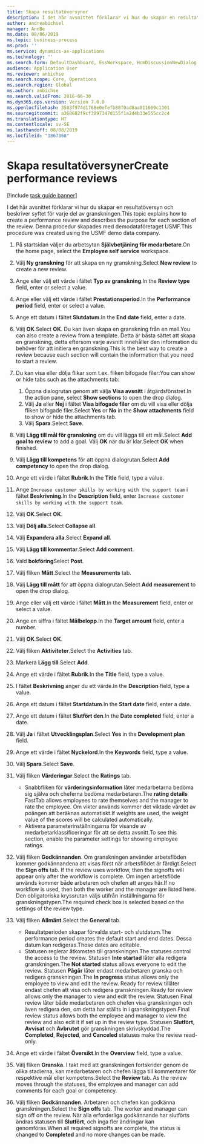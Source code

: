 ```yaml
---
title: Skapa resultatöversyner
description: I det här avsnittet förklarar vi hur du skapar en resultatöversyn och beskriver syftet för varje del av granskningen.
author: andreabichsel
manager: AnnBe
ms.date: 08/06/2019
ms.topic: business-process
ms.prod: ''
ms.service: dynamics-ax-applications
ms.technology: ''
ms.search.form: DefaultDashboard, EssWorkspace, HcmDiscussionNewDialog, HcmDiscussion, HcmDiscussionChangeSettings, HcmDiscussionAddGoalDialog, HcmTopicCreate, HcmMeasurementDetailDialog, HcmPerfJournalAdd
audience: Application User
ms.reviewer: anbichse
ms.search.scope: Core, Operations
ms.search.region: Global
ms.author: anbichse
ms.search.validFrom: 2016-06-30
ms.dyn365.ops.version: Version 7.0.0
ms.openlocfilehash: 3583f974d1768e0efefb80f0ad8aa011669c1301
ms.sourcegitcommit: a368682f9cf3897347d155f1a2d4b33e555cc2c4
ms.translationtype: HT
ms.contentlocale: sv-SE
ms.lasthandoff: 08/08/2019
ms.locfileid: "1867368"
---
```

# <a name="create-performance-reviews"></a><span data-ttu-id="abcc7-103">Skapa resultatöversyner</span><span class="sxs-lookup"><span data-stu-id="abcc7-103">Create performance reviews</span></span>

[!include [task guide banner](../../includes/task-guide-banner.md)]

<span data-ttu-id="abcc7-104">I det här avsnittet förklarar vi hur du skapar en resultatöversyn och beskriver syftet för varje del av granskningen.</span><span class="sxs-lookup"><span data-stu-id="abcc7-104">This topic explains how to create a performance review and describes the purpose for each section of the review.</span></span> <span data-ttu-id="abcc7-105">Denna procedur skapades med demodataföretaget USMF.</span><span class="sxs-lookup"><span data-stu-id="abcc7-105">This procedure was created using the USMF demo data company.</span></span>

1. <span data-ttu-id="abcc7-106">På startsidan väljer du arbetsytan **Självbetjäning för medarbetare**.</span><span class="sxs-lookup"><span data-stu-id="abcc7-106">On the home page, select the **Employee self service** workspace.</span></span>
2. <span data-ttu-id="abcc7-107">Välj **Ny granskning** för att skapa en ny granskning.</span><span class="sxs-lookup"><span data-stu-id="abcc7-107">Select **New review** to create a new review.</span></span>
3. <span data-ttu-id="abcc7-108">Ange eller välj ett värde i fältet **Typ av granskning**.</span><span class="sxs-lookup"><span data-stu-id="abcc7-108">In the **Review type** field, enter or select a value.</span></span>
4. <span data-ttu-id="abcc7-109">Ange eller välj ett värde i fältet **Prestationsperiod**.</span><span class="sxs-lookup"><span data-stu-id="abcc7-109">In the **Performance period** field, enter or select a value.</span></span>
5. <span data-ttu-id="abcc7-110">Ange ett datum i fältet **Slutdatum**.</span><span class="sxs-lookup"><span data-stu-id="abcc7-110">In the **End date** field, enter a date.</span></span>
6. <span data-ttu-id="abcc7-111">Välj **OK**.</span><span class="sxs-lookup"><span data-stu-id="abcc7-111">Select **OK**.</span></span> <span data-ttu-id="abcc7-112">Du kan även skapa en granskning från en mall.</span><span class="sxs-lookup"><span data-stu-id="abcc7-112">You can also create a review from a template.</span></span> <span data-ttu-id="abcc7-113">Detta är bästa sättet att skapa en granskning, detta eftersom varje avsnitt innehåller den information du behöver för att initiera en granskning.</span><span class="sxs-lookup"><span data-stu-id="abcc7-113">This is the best way to create a review because each section will contain the information that you need to start a review.</span></span>  
7. <span data-ttu-id="abcc7-114">Du kan visa eller dölja flikar som t.ex. fliken bifogade filer:</span><span class="sxs-lookup"><span data-stu-id="abcc7-114">You can show or hide tabs such as the attachments tab:</span></span>

    1. <span data-ttu-id="abcc7-115">Öppna dialogrutan genom att välja **Visa avsnitt** i åtgärdsfönstret.</span><span class="sxs-lookup"><span data-stu-id="abcc7-115">In the action pane, select **Show sections** to open the drop dialog.</span></span>
    1. <span data-ttu-id="abcc7-116">Välj **Ja** eller **Nej** i fältet **Visa bifogade filer** om du vill visa eller dölja fliken bifogade filer.</span><span class="sxs-lookup"><span data-stu-id="abcc7-116">Select **Yes** or **No** in the **Show attachments** field to show or hide the attachments tab.</span></span>
    1. <span data-ttu-id="abcc7-117">Välj **Spara**.</span><span class="sxs-lookup"><span data-stu-id="abcc7-117">Select **Save**.</span></span>

8. <span data-ttu-id="abcc7-118">Välj **Lägg till mål för granskning** om du vill lägga till ett mål.</span><span class="sxs-lookup"><span data-stu-id="abcc7-118">Select **Add goal to review** to add a goal.</span></span> <span data-ttu-id="abcc7-119">Välj **OK** när du är klar.</span><span class="sxs-lookup"><span data-stu-id="abcc7-119">Select **OK** when finished.</span></span>
9. <span data-ttu-id="abcc7-120">Välj **Lägg till kompetens** för att öppna dialogrutan.</span><span class="sxs-lookup"><span data-stu-id="abcc7-120">Select **Add competency** to open the drop dialog.</span></span>
10. <span data-ttu-id="abcc7-121">Ange ett värde i fältet **Rubrik**.</span><span class="sxs-lookup"><span data-stu-id="abcc7-121">In the **Title** field, type a value.</span></span>
11. <span data-ttu-id="abcc7-122">Ange `Increase customer skills by working with the support team` i fältet **Beskrivning**.</span><span class="sxs-lookup"><span data-stu-id="abcc7-122">In the **Description** field, enter `Increase customer skills by working with the support team`.</span></span>
12. <span data-ttu-id="abcc7-123">Välj **OK**.</span><span class="sxs-lookup"><span data-stu-id="abcc7-123">Select **OK**.</span></span>
13. <span data-ttu-id="abcc7-124">Välj **Dölj alla**.</span><span class="sxs-lookup"><span data-stu-id="abcc7-124">Select **Collapse all**.</span></span>
14. <span data-ttu-id="abcc7-125">Välj **Expandera alla**.</span><span class="sxs-lookup"><span data-stu-id="abcc7-125">Select **Expand all**.</span></span>
15. <span data-ttu-id="abcc7-126">Välj **Lägg till kommentar**.</span><span class="sxs-lookup"><span data-stu-id="abcc7-126">Select **Add comment**.</span></span>
16. <span data-ttu-id="abcc7-127">Vald **bokföring**</span><span class="sxs-lookup"><span data-stu-id="abcc7-127">Select **Post**.</span></span>
17. <span data-ttu-id="abcc7-128">Välj fliken **Mått**.</span><span class="sxs-lookup"><span data-stu-id="abcc7-128">Select the **Measurements** tab.</span></span>
18. <span data-ttu-id="abcc7-129">Välj **Lägg till mått** för att öppna dialogrutan.</span><span class="sxs-lookup"><span data-stu-id="abcc7-129">Select **Add measurement** to open the drop dialog.</span></span>
19. <span data-ttu-id="abcc7-130">Ange eller välj ett värde i fältet **Mått**.</span><span class="sxs-lookup"><span data-stu-id="abcc7-130">In the **Measurement** field, enter or select a value.</span></span>
26. <span data-ttu-id="abcc7-131">Ange en siffra i fältet **Målbelopp**.</span><span class="sxs-lookup"><span data-stu-id="abcc7-131">In the **Target amount** field, enter a number.</span></span>
20. <span data-ttu-id="abcc7-132">Välj **OK**.</span><span class="sxs-lookup"><span data-stu-id="abcc7-132">Select **OK**.</span></span>
21. <span data-ttu-id="abcc7-133">Välj fliken **Aktiviteter**.</span><span class="sxs-lookup"><span data-stu-id="abcc7-133">Select the **Activities** tab.</span></span>
22. <span data-ttu-id="abcc7-134">Markera **Lägg till**.</span><span class="sxs-lookup"><span data-stu-id="abcc7-134">Select **Add**.</span></span>
23. <span data-ttu-id="abcc7-135">Ange ett värde i fältet **Rubrik**.</span><span class="sxs-lookup"><span data-stu-id="abcc7-135">In the **Title** field, type a value.</span></span>
24. <span data-ttu-id="abcc7-136">I fältet **Beskrivning** anger du ett värde.</span><span class="sxs-lookup"><span data-stu-id="abcc7-136">In the **Description** field, type a value.</span></span>
25. <span data-ttu-id="abcc7-137">Ange ett datum i fältet **Startdatum**.</span><span class="sxs-lookup"><span data-stu-id="abcc7-137">In the **Start date** field, enter a date.</span></span>
26. <span data-ttu-id="abcc7-138">Ange ett datum i fältet **Slutfört den**.</span><span class="sxs-lookup"><span data-stu-id="abcc7-138">In the **Date completed** field, enter a date.</span></span>
27. <span data-ttu-id="abcc7-139">Välj **Ja** i fältet **Utvecklingsplan**.</span><span class="sxs-lookup"><span data-stu-id="abcc7-139">Select **Yes** in the **Development plan** field.</span></span>
28. <span data-ttu-id="abcc7-140">Ange ett värde i fältet **Nyckelord**.</span><span class="sxs-lookup"><span data-stu-id="abcc7-140">In the **Keywords** field, type a value.</span></span>
29. <span data-ttu-id="abcc7-141">Välj **Spara**.</span><span class="sxs-lookup"><span data-stu-id="abcc7-141">Select **Save**.</span></span>
30. <span data-ttu-id="abcc7-142">Välj fliken **Värderingar**.</span><span class="sxs-lookup"><span data-stu-id="abcc7-142">Select the **Ratings** tab.</span></span>  

    - <span data-ttu-id="abcc7-143">Snabbfliken för **värderingsinformation** låter medarbetarna bedöma sig själva och cheferna bedöma medarbetaren.</span><span class="sxs-lookup"><span data-stu-id="abcc7-143">The **rating details** FastTab allows employees to rate themselves and the manager to rate the employee.</span></span> <span data-ttu-id="abcc7-144">Om vikter används kommer det viktade värdet av poängen att beräknas automatiskt.</span><span class="sxs-lookup"><span data-stu-id="abcc7-144">If weights are used, the weight value of the scores will be calculated automatically.</span></span>  
    - <span data-ttu-id="abcc7-145">Aktivera parameterinställningarna för visande av medarbetarklassificeringar för att se detta avsnitt.</span><span class="sxs-lookup"><span data-stu-id="abcc7-145">To see this section, enable the parameter settings for showing employee ratings.</span></span>  

31. <span data-ttu-id="abcc7-146">Välj fliken **Godkännanden**. Om granskningen använder arbetsflöden kommer godkännandena att visas först när arbetsflödet är färdigt.</span><span class="sxs-lookup"><span data-stu-id="abcc7-146">Select the **Sign offs** tab. If the review uses workflow, then the signoffs will appear only after the workflow is complete.</span></span> <span data-ttu-id="abcc7-147">Om ingen arbetsflöde används kommer både arbetaren och chefen att anges här.</span><span class="sxs-lookup"><span data-stu-id="abcc7-147">If no workflow is used, then both the worker and the manager are listed here.</span></span> <span data-ttu-id="abcc7-148">Den obligatoriska kryssrutan väljs utifrån inställningarna för granskningstypen.</span><span class="sxs-lookup"><span data-stu-id="abcc7-148">The required check box is selected based on the settings of the review type.</span></span>  
32. <span data-ttu-id="abcc7-149">Välj fliken **Allmänt**.</span><span class="sxs-lookup"><span data-stu-id="abcc7-149">Select the **General** tab.</span></span>

    - <span data-ttu-id="abcc7-150">Resultatperioden skapar förvalda start- och slutdatum.</span><span class="sxs-lookup"><span data-stu-id="abcc7-150">The performance period creates the default start and end dates.</span></span> <span data-ttu-id="abcc7-151">Dessa datum kan redigeras.</span><span class="sxs-lookup"><span data-stu-id="abcc7-151">Those dates are editable.</span></span>  
    - <span data-ttu-id="abcc7-152">Statusen reglerar åtkomsten till granskningen.</span><span class="sxs-lookup"><span data-stu-id="abcc7-152">The statuses control the access to the review.</span></span> <span data-ttu-id="abcc7-153">Statusen **Inte startad** låter alla redigera granskningen.</span><span class="sxs-lookup"><span data-stu-id="abcc7-153">The **Not started** status allows everyone to edit the review.</span></span> <span data-ttu-id="abcc7-154">Statusen **Pågår** låter endast medarbetaren granska och redigera granskningen.</span><span class="sxs-lookup"><span data-stu-id="abcc7-154">The **In progress** status allows only the employee to view and edit the review.</span></span> <span data-ttu-id="abcc7-155">Ready for review tillåter endast chefen att visa och redigera granskningen.</span><span class="sxs-lookup"><span data-stu-id="abcc7-155">Ready for review allows only the manager to view and edit the review.</span></span> <span data-ttu-id="abcc7-156">Statusen Final review låter både medarbetaren och chefen visa granskningen och även redigera den, om detta har ställts in i granskningstypen.</span><span class="sxs-lookup"><span data-stu-id="abcc7-156">Final review status allows both the employee and manager to view the review and also edit it if set up in the review type.</span></span> <span data-ttu-id="abcc7-157">Statusen **Slutfört**, **Avvisat** och **Avbrutet** gör granskningen skrivskyddad.</span><span class="sxs-lookup"><span data-stu-id="abcc7-157">The **Completed**, **Rejected**, and **Canceled** statuses make the review read-only.</span></span>  

33. <span data-ttu-id="abcc7-158">Ange ett värde i fältet **Översikt**.</span><span class="sxs-lookup"><span data-stu-id="abcc7-158">In the **Overview** field, type a value.</span></span>
34. <span data-ttu-id="abcc7-159">Välj fliken **Granska**. I takt med att granskningen fortskrider genom de olika stadierna, kan medarbetaren och chefen lägga till kommentarer för respektive mål eller kompetens.</span><span class="sxs-lookup"><span data-stu-id="abcc7-159">Select the **Review** tab. As the review moves through the statuses, the employee and manager can add comments for each goal or competency.</span></span>  
35. <span data-ttu-id="abcc7-160">Välj fliken **Godkännanden**. Arbetaren och chefen kan godkänna granskningen.</span><span class="sxs-lookup"><span data-stu-id="abcc7-160">Select the **Sign offs** tab. The worker and manager can sign off on the review.</span></span> <span data-ttu-id="abcc7-161">När alla erforderliga godkännande har slutförts ändras statusen till **Slutfört**, och inga fler ändringar kan genomföras.</span><span class="sxs-lookup"><span data-stu-id="abcc7-161">When all required signoffs are complete, the status is changed to **Completed** and no more changes can be made.</span></span>  

